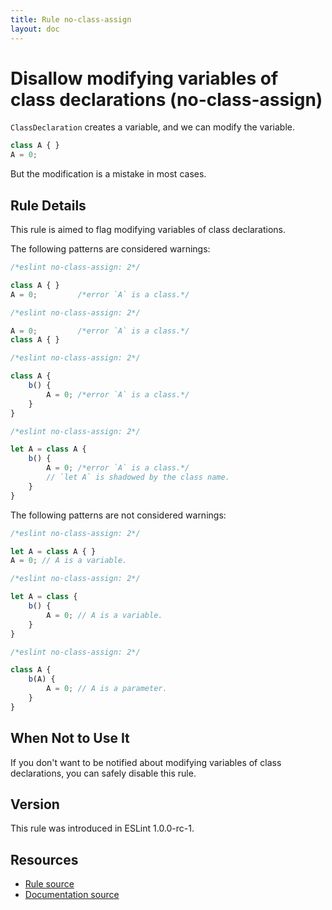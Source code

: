 ```yaml
---
title: Rule no-class-assign
layout: doc
---
```

<!-- Note: No pull requests accepted for this file. See README.md in the root directory for details. -->
# Disallow modifying variables of class declarations (no-class-assign)

`ClassDeclaration` creates a variable, and we can modify the variable.

```js
class A { }
A = 0;
```

But the modification is a mistake in most cases.

## Rule Details

This rule is aimed to flag modifying variables of class declarations.

The following patterns are considered warnings:

```js
/*eslint no-class-assign: 2*/

class A { }
A = 0;         /*error `A` is a class.*/
```

```js
/*eslint no-class-assign: 2*/

A = 0;         /*error `A` is a class.*/
class A { }
```

```js
/*eslint no-class-assign: 2*/

class A {
    b() {
        A = 0; /*error `A` is a class.*/
    }
}
```

```js
/*eslint no-class-assign: 2*/

let A = class A {
    b() {
        A = 0; /*error `A` is a class.*/
        // `let A` is shadowed by the class name.
    }
}
```

The following patterns are not considered warnings:

```js
/*eslint no-class-assign: 2*/

let A = class A { }
A = 0; // A is a variable.
```

```js
/*eslint no-class-assign: 2*/

let A = class {
    b() {
        A = 0; // A is a variable.
    }
}
```

```js
/*eslint no-class-assign: 2*/

class A {
    b(A) {
        A = 0; // A is a parameter.
    }
}
```

## When Not to Use It

If you don't want to be notified about modifying variables of class declarations, you can safely disable this rule.

## Version

This rule was introduced in ESLint 1.0.0-rc-1.

## Resources

* [Rule source](https://github.com/eslint/eslint/tree/master/lib/rules/no-class-assign.js)
* [Documentation source](https://github.com/eslint/eslint/tree/master/docs/rules/no-class-assign.md)
